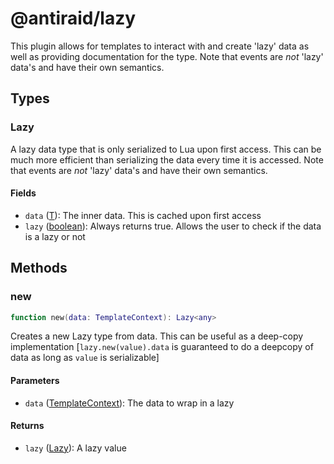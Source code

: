 # @antiraid/lazy

This plugin allows for templates to interact with and create 'lazy' data as well as providing documentation for the type. Note that events are *not* 'lazy' data's and have their own semantics.

## Types

<div id="type.Lazy<T>" />

### Lazy<T>

A lazy data type that is only serialized to Lua upon first access. This can be much more efficient than serializing the data every time it is accessed. Note that events are *not* 'lazy' data's and have their own semantics.

#### Fields

- `data` ([T](#type.T)): The inner data. This is cached upon first access
- `lazy` ([boolean](#type.boolean)): Always returns true. Allows the user to check if the data is a lazy or not


## Methods

### new

```lua
function new(data: TemplateContext): Lazy<any>
```

Creates a new Lazy type from data. This can be useful as a deep-copy implementation [``lazy.new(value).data`` is guaranteed to do a deepcopy of data as long as ``value`` is serializable]

#### Parameters

- `data` ([TemplateContext](#type.TemplateContext)): The data to wrap in a lazy

#### Returns

- `lazy` ([Lazy<any>](#type.Lazy)): A lazy value